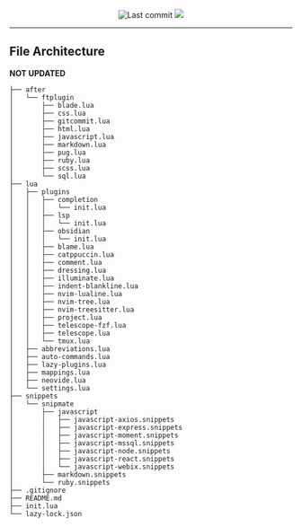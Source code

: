 <div align="center">

![Last commit](https://img.shields.io/github/last-commit/joshua-afk/nvim-universal?style=for-the-badge&logo=git&color=000F10&logoColor=dark%20orange&labelColor=302D41)
[![](https://img.shields.io/badge/Neovim-0.10+-blueviolet.svg?style=for-the-badge&color=000F10&logo=Neovim&logoColor=green&labelColor=302D41)](https://github.com/neovim/neovim)

</div>

---

## File Architecture
**NOT UPDATED**
```
├── after
│   └── ftplugin
│       ├── blade.lua
│       ├── css.lua
│       ├── gitcommit.lua
│       ├── html.lua
│       ├── javascript.lua
│       ├── markdown.lua
│       ├── pug.lua
│       ├── ruby.lua
│       ├── scss.lua
│       └── sql.lua
├── lua
│   ├── plugins
│   │   ├── completion
│   │   │   └── init.lua
│   │   ├── lsp
│   │   │   └── init.lua
│   │   ├── obsidian
│   │   │   └── init.lua
│   │   ├── blame.lua
│   │   ├── catppuccin.lua
│   │   ├── comment.lua
│   │   ├── dressing.lua
│   │   ├── illuminate.lua
│   │   ├── indent-blankline.lua
│   │   ├── nvim-lualine.lua
│   │   ├── nvim-tree.lua
│   │   ├── nvim-treesitter.lua
│   │   ├── project.lua
│   │   ├── telescope-fzf.lua
│   │   ├── telescope.lua
│   │   └── tmux.lua
│   ├── abbreviations.lua
│   ├── auto-commands.lua
│   ├── lazy-plugins.lua
│   ├── mappings.lua
│   ├── neovide.lua
│   └── settings.lua
├── snippets
│   └── snipmate
│       ├── javascript
│       │   ├── javascript-axios.snippets
│       │   ├── javascript-express.snippets
│       │   ├── javascript-moment.snippets
│       │   ├── javascript-mssql.snippets
│       │   ├── javascript-node.snippets
│       │   ├── javascript-react.snippets
│       │   └── javascript-webix.snippets
│       ├── markdown.snippets
│       └── ruby.snippets
├── .gitignore
├── README.md
├── init.lua
└── lazy-lock.json
```
